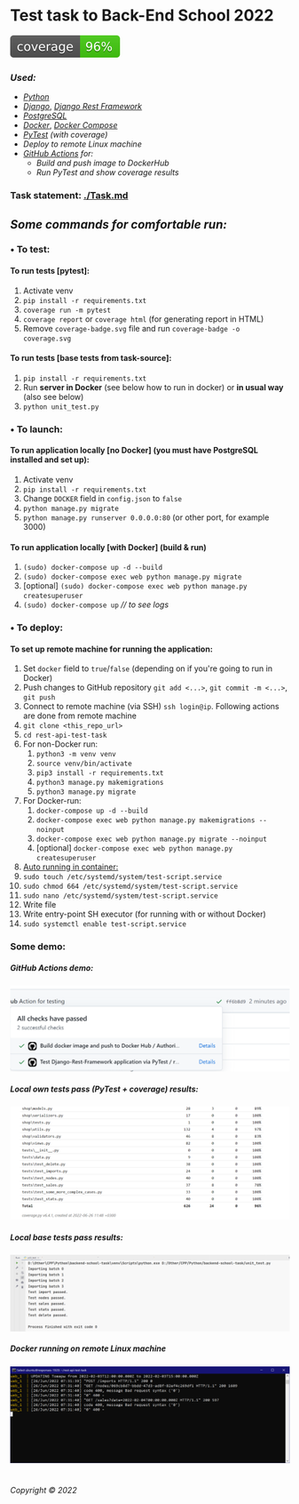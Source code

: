 # Test task to Back-End School 2022   
![coverage](./coverage.svg)


### _Used:_  
* _[Python](https://www.python.org/)_
* _[Django](https://www.djangoproject.com/)_,  _[Django Rest Framework](https://www.django-rest-framework.org/)_
* _[PostgreSQL](https://www.postgresql.org/)_  
* _[Docker](https://www.docker.com/)_, _[Docker Compose](https://docs.docker.com/compose/)_
* _[PyTest](https://pypi.org/project/pytest/)_ _(with coverage)_   
* _Deploy to remote Linux machine_  
* _[GitHub Actions](https://github.com/features/actions) for:_
  * _Build and push image to DockerHub_  
  * _Run PyTest and show coverage results_  


### Task statement: [./Task.md](Task.md)


## _Some commands for comfortable run:_  
### • To test:  
#### To run tests [pytest]:  
1. Activate venv
2. `pip install -r requirements.txt`  
3. `coverage run -m pytest`  
4. `coverage report` or `coverage html` (for generating report in HTML)
5. Remove `coverage-badge.svg` file and run `coverage-badge -o coverage.svg`  

#### To run tests [base tests from task-source]:   
1. `pip install -r requirements.txt` 
2. Run __server in Docker__ (see below how to run in docker) or __in usual way__ (also see below)
3. `python unit_test.py`

### • To launch:
#### To run application locally [no Docker] (you must have PostgreSQL installed and set up):  
1. Activate venv
2. `pip install -r requirements.txt`
3. Change `DOCKER` field in `config.json` to `false`
5. `python manage.py migrate`  
6. `python manage.py runserver 0.0.0.0:80` (or other port, for example 3000)  

#### To run application locally [with Docker] (build & run)
1. `(sudo) docker-compose up -d --build`  
2. `(sudo) docker-compose exec web python manage.py migrate`  
3. [optional] `(sudo) docker-compose exec web python manage.py createsuperuser`
4. `(sudo) docker-compose up` _// to see logs_

### • To deploy:
#### To set up remote machine for running the application:
1. Set `docker` field to `true`/`false` (depending on if you're going to run in Docker)
2. Push changes to GitHub repository `git add <...>`, `git commit -m <...>`, `git push`
3. Connect to remote machine (via SSH) `ssh login@ip`. Following actions are done from remote machine
4. `git clone <this_repo_url>`  
5. `cd rest-api-test-task` 
6. For non-Docker run:
   1. `python3 -m venv venv`  
   2. `source venv/bin/activate`  
   3. `pip3 install -r requirements.txt`  
   4. `python3 manage.py makemigrations`  
   5. `python3 manage.py migrate`
7. For Docker-run:
   1. `docker-compose up -d --build`
   2. `docker-compose exec web python manage.py makemigrations --noinput`  
   3. `docker-compose exec web python manage.py migrate --noinput`  
   4. [optional] `docker-compose exec web python manage.py createsuperuser`
8. [Auto running in container:](https://winitpro.ru/index.php/2019/10/11/avtozagruzka-servisov-i-skriptov-v-linux/)  
9. `sudo touch /etc/systemd/system/test-script.service` 
10. `sudo chmod 664 /etc/systemd/system/test-script.service`
11. `sudo nano /etc/systemd/system/test-script.service`
12. Write file 
13. Write entry-point SH executor  (for running with or without Docker)
14. `sudo systemctl enable test-script.service`
&nbsp;  



### Some demo:  
##### GitHub Actions demo:  
![GitHub Actions output](github-actions-demo.PNG)
##### Local own tests pass (PyTest + coverage) results:  
![Custom tests (see in folder ./tests)](pytest_local.PNG)  
##### Local base tests pass results:  
![All tests are passed](local_test_results.PNG)  
##### Docker running on remote Linux machine  
![App's logs](remote_machine_docker_running.PNG)
&nbsp;  



###### Copyright © 2022